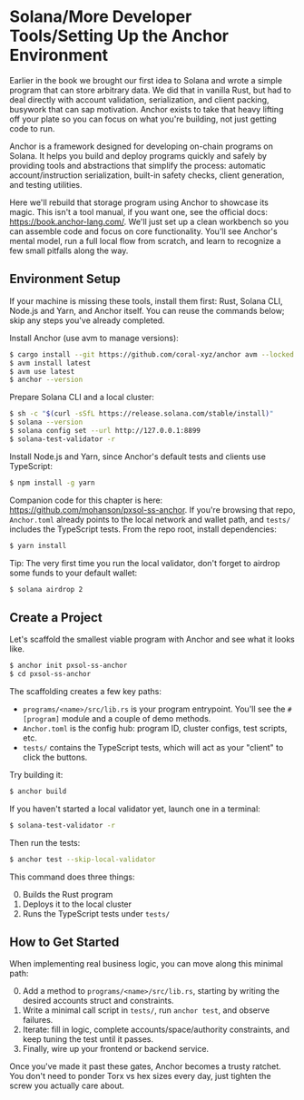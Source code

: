 # Solana/More Developer Tools/Setting Up the Anchor Environment

Earlier in the book we brought our first idea to Solana and wrote a simple program that can store arbitrary data. We did that in vanilla Rust, but had to deal directly with account validation, serialization, and client packing, busywork that can sap motivation. Anchor exists to take that heavy lifting off your plate so you can focus on what you're building, not just getting code to run.

Anchor is a framework designed for developing on-chain programs on Solana. It helps you build and deploy programs quickly and safely by providing tools and abstractions that simplify the process: automatic account/instruction serialization, built-in safety checks, client generation, and testing utilities.

Here we'll rebuild that storage program using Anchor to showcase its magic. This isn't a tool manual, if you want one, see the official docs: <https://book.anchor-lang.com/>. We'll just set up a clean workbench so you can assemble code and focus on core functionality. You'll see Anchor's mental model, run a full local flow from scratch, and learn to recognize a few small pitfalls along the way.

## Environment Setup

If your machine is missing these tools, install them first: Rust, Solana CLI, Node.js and Yarn, and Anchor itself. You can reuse the commands below; skip any steps you've already completed.

Install Anchor (use avm to manage versions):

```bash
$ cargo install --git https://github.com/coral-xyz/anchor avm --locked --force
$ avm install latest
$ avm use latest
$ anchor --version
```

Prepare Solana CLI and a local cluster:

```bash
$ sh -c "$(curl -sSfL https://release.solana.com/stable/install)"
$ solana --version
$ solana config set --url http://127.0.0.1:8899
$ solana-test-validator -r
```

Install Node.js and Yarn, since Anchor's default tests and clients use TypeScript:

```bash
$ npm install -g yarn
```

Companion code for this chapter is here: <https://github.com/mohanson/pxsol-ss-anchor>. If you're browsing that repo, `Anchor.toml` already points to the local network and wallet path, and `tests/` includes the TypeScript tests. From the repo root, install dependencies:

```bash
$ yarn install
```

Tip: The very first time you run the local validator, don't forget to airdrop some funds to your default wallet:

```bash
$ solana airdrop 2
```

## Create a Project

Let's scaffold the smallest viable program with Anchor and see what it looks like.

```bash
$ anchor init pxsol-ss-anchor
$ cd pxsol-ss-anchor
```

The scaffolding creates a few key paths:

- `programs/<name>/src/lib.rs` is your program entrypoint. You'll see the `#[program]` module and a couple of demo methods.
- `Anchor.toml` is the config hub: program ID, cluster configs, test scripts, etc.
- `tests/` contains the TypeScript tests, which will act as your "client" to click the buttons.

Try building it:

```bash
$ anchor build
```

If you haven't started a local validator yet, launch one in a terminal:

```bash
$ solana-test-validator -r
```

Then run the tests:

```bash
$ anchor test --skip-local-validator
```

This command does three things:

0. Builds the Rust program
0. Deploys it to the local cluster
0. Runs the TypeScript tests under `tests/`

## How to Get Started

When implementing real business logic, you can move along this minimal path:

0. Add a method to `programs/<name>/src/lib.rs`, starting by writing the desired accounts struct and constraints.
0. Write a minimal call script in `tests/`, run `anchor test`, and observe failures.
0. Iterate: fill in logic, complete accounts/space/authority constraints, and keep tuning the test until it passes.
0. Finally, wire up your frontend or backend service.

Once you've made it past these gates, Anchor becomes a trusty ratchet. You don't need to ponder Torx vs hex sizes every day, just tighten the screw you actually care about.
